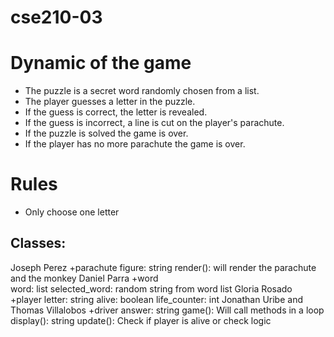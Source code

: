# cse210-03
# Dynamic of the game
* The puzzle is a secret word randomly chosen from a list.
* The player guesses a letter in the puzzle.
* If the guess is correct, the letter is revealed.
* If the guess is incorrect, a line is cut on the player's parachute.
* If the puzzle is solved the game is over.
* If the player has no more parachute the game is over.
# Rules 
* Only choose one letter

## Classes:
Joseph Perez
+parachute 
    figure: string
    render(): will render the parachute and the monkey
Daniel Parra
+word  
    word: list
    selected_word: random string from word list
Gloria Rosado
+player 
    letter: string
    alive: boolean
    life_counter: int
Jonathan Uribe and Thomas Villalobos
+driver 
    answer: string
    game(): Will call methods in a loop
    display(): string
    update(): Check if player is alive or check logic